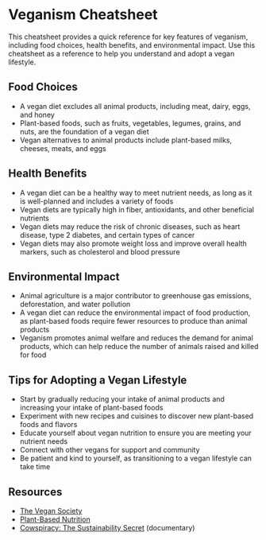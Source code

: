 # Veganism Cheatsheet

This cheatsheet provides a quick reference for key features of veganism, including food choices, health benefits, and environmental impact. Use this cheatsheet as a reference to help you understand and adopt a vegan lifestyle.

## Food Choices
- A vegan diet excludes all animal products, including meat, dairy, eggs, and honey
- Plant-based foods, such as fruits, vegetables, legumes, grains, and nuts, are the foundation of a vegan diet
- Vegan alternatives to animal products include plant-based milks, cheeses, meats, and eggs

## Health Benefits
- A vegan diet can be a healthy way to meet nutrient needs, as long as it is well-planned and includes a variety of foods
- Vegan diets are typically high in fiber, antioxidants, and other beneficial nutrients
- Vegan diets may reduce the risk of chronic diseases, such as heart disease, type 2 diabetes, and certain types of cancer
- Vegan diets may also promote weight loss and improve overall health markers, such as cholesterol and blood pressure

## Environmental Impact
- Animal agriculture is a major contributor to greenhouse gas emissions, deforestation, and water pollution
- A vegan diet can reduce the environmental impact of food production, as plant-based foods require fewer resources to produce than animal products
- Veganism promotes animal welfare and reduces the demand for animal products, which can help reduce the number of animals raised and killed for food

## Tips for Adopting a Vegan Lifestyle
- Start by gradually reducing your intake of animal products and increasing your intake of plant-based foods
- Experiment with new recipes and cuisines to discover new plant-based foods and flavors
- Educate yourself about vegan nutrition to ensure you are meeting your nutrient needs
- Connect with other vegans for support and community
- Be patient and kind to yourself, as transitioning to a vegan lifestyle can take time

## Resources
- [The Vegan Society](https://www.vegansociety.com/)
- [Plant-Based Nutrition](https://nutritionstudies.org/plant-based-nutrition/)
- [Cowspiracy: The Sustainability Secret](https://www.cowspiracy.com/) (documentary)